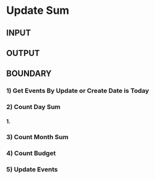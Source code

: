 # Update Sum
## INPUT
## OUTPUT

## BOUNDARY
### 1) Get Events By Update or Create Date is Today
### 2) Count Day Sum
#### 1.
### 3) Count Month Sum
### 4) Count Budget
### 5) Update Events
